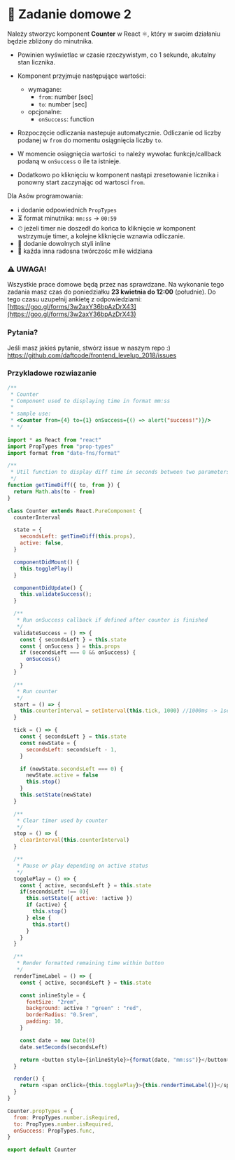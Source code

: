 # 📖 Zadanie domowe 2

Należy stworzyc komponent **Counter**  w React ⚛️, który w swoim działaniu będzie zbliżony do minutnika.
* Powinien wyświetlac w czasie rzeczywistym, co 1 sekunde, akutalny stan licznika.

* Komponent przyjmuje następujące wartości:
    - wymagane:
        - ```from```: number [sec]
        - ```to```: number [sec]
    - opcjonalne:
        - ```onSuccess```: function

 * Rozpoczęcie odliczania nastepuje automatycznie.
 Odliczanie od liczby podanej w ```from```  do momentu osiągnięcia liczby ```to```.
 * W momencie osiągnięcia wartości ```to``` należy wywołac funkcje/callback podaną w ```onSuccess``` o ile ta istnieje.

 * Dodatkowo  po kliknięciu w komponent nastąpi zresetowanie licznika i ponowny start zaczynając od wartosci ```from```.

Dla Asów  programowania:
 * ℹ️ dodanie odpowiednich ```PropTypes```
 * ⏳ format minutnika: ```mm:ss``` -> ```00:59```
 * ⏱ jeżeli timer nie doszedł do końca to kliknięcie w komponent wstrzymuje timer, a kolejne kliknięcie wznawia odliczanie.
 * 💅 dodanie dowolnych styli inline
 * 🤡 kaźda inna radosna twórczośc mile widziana

### ⚠️ UWAGA!
Wszystkie prace domowe będą przez nas sprawdzane.
Na wykonanie tego zadania masz czas do poniedziałku **23 kwietnia do 12:00** (południe).
Do tego czasu uzupełnij ankietę z odpowiedziami: [https://goo.gl/forms/3w2axY36bpAzDrX43](https://goo.gl/forms/3w2axY36bpAzDrX43)


### Pytania?
Jeśli masz jakieś pytanie, stwórz issue w naszym repo :)  https://github.com/daftcode/frontend_levelup_2018/issues

### Przykladowe rozwiazanie
```javascript
/**
 * Counter
 * Component used to displaying time in format mm:ss
 *
 * sample use:
 * <Counter from={4} to={1} onSuccess={() => alert("success!")}/>
 * */
 
import * as React from "react"
import PropTypes from "prop-types"
import format from "date-fns/format"

/**
 * Util function to display diff time in seconds between two parameters
 */
function getTimeDiff({ to, from }) {
  return Math.abs(to - from)
}

class Counter extends React.PureComponent {
  counterInterval

  state = {
    secondsLeft: getTimeDiff(this.props),
    active: false,
  }

  componentDidMount() {
    this.togglePlay()
  }

  componentDidUpdate() {
    this.validateSuccess();
  }

  /**
   * Run onSuccess callback if defined after counter is finished
   */
  validateSuccess = () => {
    const { secondsLeft } = this.state
    const { onSuccess } = this.props
    if (secondsLeft === 0 && onSuccess) {
      onSuccess()
    }
  }

  /**
   * Run counter
   */
  start = () => {
    this.counterInterval = setInterval(this.tick, 1000) //1000ms -> 1sec
  }

  tick = () => {
    const { secondsLeft } = this.state
    const newState = {
      secondsLeft: secondsLeft - 1,
    }

    if (newState.secondsLeft === 0) {
      newState.active = false
      this.stop()
    }
    this.setState(newState)
  }

  /**
   * Clear timer used by counter
   */
  stop = () => {
    clearInterval(this.counterInterval)
  }

  /**
   * Pause or play depending on active status
   */
  togglePlay = () => {
    const { active, secondsLeft } = this.state
    if(secondsLeft !== 0){
      this.setState({ active: !active })
      if (active) {
        this.stop()
      } else {
        this.start()
      }
    }
  }

  /**
   * Render formatted remaining time within button
   */
  renderTimeLabel = () => {
    const { active, secondsLeft } = this.state

    const inlineStyle = {
      fontSize: "2rem",
      background: active ? "green" : "red",
      borderRadius: "0.5rem",
      padding: 10,
    }

    const date = new Date(0)
    date.setSeconds(secondsLeft)

    return <button style={inlineStyle}>{format(date, "mm:ss")}</button>
  }

  render() {
    return <span onClick={this.togglePlay}>{this.renderTimeLabel()}</span>
  }
}

Counter.propTypes = {
  from: PropTypes.number.isRequired,
  to: PropTypes.number.isRequired,
  onSuccess: PropTypes.func,
}

export default Counter
```
